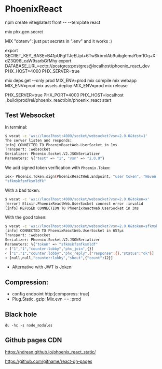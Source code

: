 # PhoenixReact

npm create vite@latest front -- --template react

mix phx.gen.secret

MIX "dotenv": just put secrets in ".env" and it works :)

export SECRET_KEY_BASE=B41pUFgfTJeEUpt+6TwSkbrxlAb9uibgIemaYbm1Oq+XdZ3Q96LcaW9sarbGfMhy
export DATABASE_URL=ecto://postgres:postgres@localhost/phoenix_react_dev
PHX_HOST=4000
PHX_SERVER=true

mix deps.get --only prod
MIX_ENV=prod mix compile
mix webapp
MIX_ENV=prod mix assets.deploy
MIX_ENV=prod mix release

PHX_SERVER=true PHX_PORT=4000 PHX_HOST=localhost \_build/prod/rel/phoenix_react/bin/phoenix_react start

## Test Websocket

In terminal:

```bash
$ wscat -c 'ws://localhost:4000/socket/websocket?vsn=2.0.0&test=1'
The server listen and responds:
info] CONNECTED TO PhoenixReactWeb.UserSocket in 1ms
Transport: :websocket
Serializer: Phoenix.Socket.V2.JSONSerializer
Parameters: %{"test" => "1", "vsn" => "2.0.0"}
```

We add signed token verification with `Phoenix.Token`:

```bash
iex> Phoenix.Token.sign(PhoenixReactWeb.Endpoint, "user token", "Neven Drean")
"sfkmskfsmfksmldfk"
```

With a bad token:

```bash
$ wscat -c 'ws://localhost:4000/socket/websocket?vsn=2.0.0&token=x'
[error] Elixir.PhoenixReactWeb.UserSocket connect error :invalid
[info] REFUSED CONNECTION TO PhoenixReactWeb.UserSocket in 3ms
```

With the good token:

```bash
$ wscat -c 'ws://localhost:4000/socket/websocket?vsn=2.0.0&token=sfkmskfsmfksmldf'
[info] CONNECTED TO PhoenixReactWeb.UserSocket in 657µs
Transport: :websocket
Serializer: Phoenix.Socket.V2.JSONSerializer
Parameters: %{"token" => "sfkmskfsmfksmldf"
> ["1","1","counter:lobby","phx_join",{}]
< ["1","1","counter:lobby","phx_reply",{"response":{},"status":"ok"}]
< [null,null,"counter:lobby","shout",{"count":12}]
```

- Alternative with JWT is [Joken](https://github.com/joken-elixir/joken)

## Compression:

- config endpoint http:[comporess: true]
- Plug.Static, gzip: Mix.evn == :prod

## Black hole

`du -hc -s node_modules`

## Github pages CDN

<https://ndrean.github.io/phoenix_react_static/>

<https://github.com/gitname/react-gh-pages>

